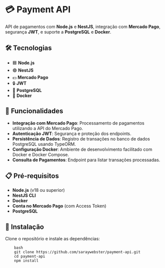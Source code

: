 # 💳 Payment API

API de pagamentos com **Node.js** e **NestJS**, integração com **Mercado Pago**, segurança **JWT**, e suporte a **PostgreSQL** e **Docker**.

## 🛠️ Tecnologias

- 🟦 **Node.js**
- 🟣 **NestJS**
- 💵 **Mercado Pago**
- 🔒 **JWT**
- 🐘 **PostgreSQL**
- 🐳 **Docker**

## 🚀 Funcionalidades

- **Integração com Mercado Pago**: Processamento de pagamentos utilizando a API do Mercado Pago.
- **Autenticação JWT**: Segurança e proteção dos endpoints.
- **Persistência de Dados**: Registro de transações no banco de dados PostgreSQL usando TypeORM.
- **Configuração Docker**: Ambiente de desenvolvimento facilitado com Docker e Docker Compose.
- **Consulta de Pagamentos**: Endpoint para listar transações processadas.

## 📋 Pré-requisitos

- **Node.js** (v18 ou superior)
- **NestJS CLI**
- **Docker**
- **Conta no Mercado Pago** (com Access Token)
- **PostgreSQL**

## 🔧 Instalação

Clone o repositório e instale as dependências:

```
    bash
    git clone https://github.com/saraywebster/payment-api.git
    cd payment-api
    npm install
 ```
